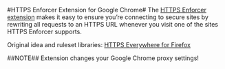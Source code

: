 #HTTPS Enforcer Extension for Google Chrome#
The [HTTPS Enforcer extension](https://chrome.google.com/webstore/detail/beaholcfmnpbabojbldnhlikfmnjmoma) makes it easy to ensure you’re connecting to secure sites by rewriting all requests to an HTTPS URL whenever you visit one of the sites HTTPS Enforcer supports.

Original idea and ruleset libraries: [HTTPS Everywhere for Firefox](https://www.eff.org/https-everywhere)

##NOTE##
Extension changes your Google Chrome proxy settings!